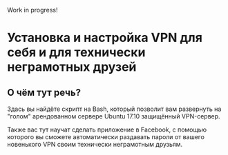 Work in progress!

# Установка и настройка VPN для себя и для технически неграмотных друзей

## О чём тут речь?

Здась вы найдёте скрипт на Bash, который позволит вам развернуть на "голом" арендованном сервере Ubuntu 17.10 защищённый VPN-сервер.

Также вас тут научат сделать приложение в Facebook, с помощью которого вы сможете автоматически раздавать пароли от вашего новенького VPN своим технически неграмотным друзьям.

<!--

A Bash script that takes Ubuntu Server 17.10 (and probably also 17.04 or 16.10, but these are no longer tested) from clean install to production-ready IKEv2 VPN with strongSwan. Comments and pull requests welcome.

### VPN server

* The VPN server identifies itself with a Let's Encrypt certificate, so there's no need for clients to install private certificates — they can simply authenticate with username and password (EAP-MSCHAPv2).
* The box is firewalled with `iptables` and configured for unattended security upgrades, and the Let's Encrypt certificate is set up to auto-renew, so it should be safe to forget about it all until 17.10 reaches end-of-life.
* The cheapest VPSs offered by Linode, OVH, vps.ag and Vultr, and Scaleway's ARM64-2GB, have all been tested working as VPN servers. On Scaleway, unblock SMTP ports in the admin panel and *hard* reboot the server first, or your configuration email will not be delivered. On Vultr port 25 may also be blocked, but you won't know, and the only way to fix it is to open a support ticket.

### VPN clients

The VPN is tested working with:

*  **macOS 10.12 + 10.13, iOS 10 + 11**  — Built-in clients. A `.mobileconfig` profile is generated for Mac and iOS, to set up secure ciphers and enable *Connect on demand* support.
* **Windows 10 Pro** — Built-in client. PowerShell commands are generated to configure the VPN and secure ciphers.
* **Ubuntu 17.04** — Using strongSwan. A Bash script is generated to set this up.
* **Android** — Using the strongSwan app.

Configuration files, scripts and instructions are sent by email. They are also dropped in the newly-created non-root user's home directory on the server (this point may be important, because VPS providers sometimes block traffic on port 25 by default, and conscientious email providers will sometimes mark a successfully sent email as spam).

### Caveats

* The script **won't** work as-is on 16.04 LTS because the `certbot` package is outdated, found under the name `letsencrypt`, and doesn't renew certificates automatically.
* There's no IPv6 support — and, in fact, IPv6 networking is disabled — because supporting IPv6 prevents the use of `forceencaps`, and honestly also because I haven't got to grips with the security implications (`ip6tables` rules and so on).
* Don't use this unmodified on a server you use for anything else, as it does as it sees fit with various wider settings that may conflict with what you're doing.


## How?

* Start with a clean Ubuntu 17.10 Server installation.

* Pick a domain name for the VPN server and **ensure that it already resolves to the correct IP**. _Let's Encrypt_ needs this in order to create your server certificate.

* Run `./setup.sh` as root and you'll be prompted to enter all the necessary details. **You *must* use a strong password** or passphrase for the login user, or your server *will* be compromised. 

### Troubleshooting

If things don't work out right away ...

* Make sure you created the client connection using the emailed `.mobileconfig` file or PowerShell commands. Setting it up manually via the OS GUI will not work, since it will default to insecure ciphers which the server has not been configured to support.

* Check the server logs on strongSwan startup and when you try to connect, and the client logs when you try to connect. 

  * __On the server:__  Log in via SSH, then `sudo less +F /var/log/syslog`. To see startup logs, log in to another session and `sudo ipsec restart` there, then switch back. To see what's logged during a connection attempt, try to connect from a client. 
  
  * __On the client:__  On a Mac, open Console.app in /Applications/Utilities. If connecting from an iPhone, plug the iPhone into the Mac. Pick the relevant device (in the bar down the left), and filter the output (in the box at top right) to `nesession`, and try to connect. (On Windows or Linux I don't know where you find the logs — if _you_ know, feel free to write the explanation and send a pull request).
  
* The setup script is now idempotent — you can run it repeatedly with no ill effects — so, when you've fixed any issues, simply run it again.
  
### Users

To add or change VPN users, it's:

    sudo nano /etc/ipsec.secrets
    
Edit usernames and passwords as you see fit (but don't touch the first line, which specifies the server certificate). The line format for each user is:

    someusername %any : EAP "somepassword"

To exit nano it's `Ctrl + O` then `Ctrl + X`, and to have strongSwan pick up the changes it's:

    sudo ipsec secrets

### Upgrades

If you previously set this up on Ubuntu 16.10, you will need to manually amend the `ike`, `esp`, and `uniqueids` directives in `/etc/ipsec.conf` to reflect the current values in `setup.sh` after upgrading to 17.04. The newer version of strongSwan in 17.04 doesn't like different sorts of ciphers being smooshed together, and `uniqueids=no` now gives me problems trying to connect from two different devices with the same user name.

Alternatively, it may be cleaner to make a record of any changes to `ipsec.secrets`, blow the whole thing away and reinstall.

You will also need to recreate any Windows 10 VPNs using the provided PowerShell commands, since the less secure ciphers supported by GUI-created Windows VPNs are no longer enabled.

### Bonus paranoia

Your traffic is not logged on the server, but if you're feeling especially paranoid there are various things you could do to reduce logging further. A simple and particularly drastic option is:

    sudo rm /var/log/syslog && sudo ln -s /dev/null /var/log/syslog
    sudo rm /var/log/auth.log && sudo ln -s /dev/null /var/log/auth.log

## Why?

We use a similar setup as a corporate VPN at [PSYT](http://psyt.co.uk). And I use this to bounce my personal web browsing via Europe, in the hope of giving Theresa May's [Investigatory Powers Bill](https://www.openrightsgroup.org/blog/2015/investigatory-powers-bill-published-and-now-the-fight-is-on) the finger.

### Why IKEv2?

* Fair security
* Built-in clients for latest iOS, Mac and Windows (+ free install on Android)
* *Connect on demand* support on iOS and Mac
* Robust to connection switching and interruptions via MOBIKE

More on IKEv2 at https://www.cl.cam.ac.uk/~mas90/resources/strongswan/ and https://www.bestvpn.com/blog/4147/pptp-vs-l2tp-vs-openvpn-vs-sstp-vs-ikev2/

-->
